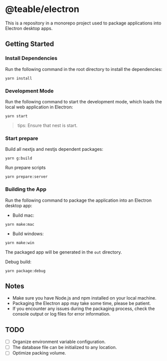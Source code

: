 # @teable/electron

This is a repository in a monorepo project used to package applications into Electron desktop apps.

## Getting Started

### Install Dependencies

Run the following command in the root directory to install the dependencies:

```
yarn install
```

### Development Mode

Run the following command to start the development mode, which loads the local web application in Electron:

```
yarn start
```

> tips: Ensure that nest is start.

### Start prepare

Build all nextjs and nestjs dependent packages:

```
yarn g:build
```

Run prepare scripts

```
yarn prepare:server
```

### Building the App

Run the following command to package the application into an Electron desktop app:

- Build mac:

```
yarn make:mac
```

- Build windows:

```
yarn make:win
```

The packaged app will be generated in the `out` directory.

Debug build:

```
yarn package:debug
```

## Notes

- Make sure you have Node.js and npm installed on your local machine.
- Packaging the Electron app may take some time, please be patient.
- If you encounter any issues during the packaging process, check the console output or log files for error information.

## TODO

- [ ] Organize environment variable configuration.
- [ ] The database file can be initialized to any location.
- [ ] Optimize packing volume.
